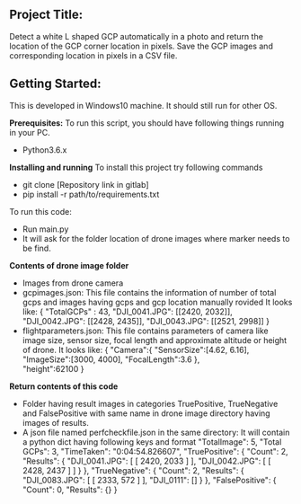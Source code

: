Project Title:
---------------
Detect a white L shaped GCP automatically in a photo and return the location of 
the GCP corner location in pixels. Save the GCP images and corresponding 
location in pixels in a CSV file.

Getting Started:
----------------
This is developed in Windows10 machine. It should still run for other OS.

**Prerequisites:**
To run this script, you should have following things running in your PC.

- Python3.6.x

**Installing and running**
To install this project try following commands
- git clone [Repository link in gitlab]
- pip install -r path/to/requirements.txt

To run this code:
- Run main.py
- It will ask for the folder location of drone images where marker needs to be find.

**Contents of drone image folder**
- Images from drone camera
- gcpimages.json: This file contains the information of number of total gcps
and images having gcps and gcp location manually rovided
It looks like:
{
	"TotalGCPs" : 43,
	"DJI_0041.JPG": [[2420, 2032]],
	"DJI_0042.JPG": [[2428, 2435]],
	"DJI_0043.JPG": [[2521, 2998]]
}
- flightparameters.json: This file contains parameters of camera like image size,
sensor size, focal length and approximate altitude or height of drone.
It looks like:
{
	"Camera":{
		"SensorSize":[4.62, 6.16],
		"ImageSize":[3000, 4000],
		"FocalLength":3.6
	},	
	"height":62100
}

**Return contents of this code**
- Folder having result images in categories TruePositive, TrueNegative and
FalsePositive with same name in drone image directory having images of results.
- A json file named perfcheckfile.json in the same directory: It will contain a
python dict having following keys and format
"TotalImage": 5,
  "Total GCPs": 3,
  "TimeTaken": "0:04:54.826607",
  "TruePositive": {
    "Count": 2,
    "Results": {
      "DJI_0041.JPG": [
        [
          2420,
          2033
        ]
      ],
      "DJI_0042.JPG": [
        [
          2428,
          2437
        ]
      ]
    }
  },
  "TrueNegative": {
    "Count": 2,
    "Results": {
      "DJI_0083.JPG": [
        [
          2333,
          572
        ]
      ],
      "DJI_0111": []
    }
  },
  "FalsePositive": {
    "Count": 0,
    "Results": {}
  }